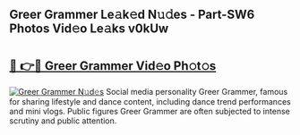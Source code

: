 ## Greer Grammer Le𝚊k𝚎d N𝚞𝚍es - Part-SW6 Photos Vid𝚎o Le𝚊ks v0kUw

# <h2><a href="http://fbfvf1j.evod.top/?m=Greer+Grammer">🔗 👉🔴 Greer Grammer Vid𝚎o Ph𝚘t𝚘s</a></h2>

[![Greer Grammer N𝚞d𝚎s](https://i.imgur.com/8V9OHl7.gif)](http://fbfvf1j.evod.top/?m=Greer+Grammer)
Social media personality Greer Grammer, famous for sharing lifestyle and dance content, including dance trend performances and mini vlogs. Public figures Greer Grammer are often subjected to intense scrutiny and public attention. 
